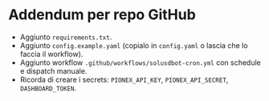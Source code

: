 # Addendum per repo GitHub
- Aggiunto `requirements.txt`.
- Aggiunto `config.example.yaml` (copialo in `config.yaml` o lascia che lo faccia il workflow).
- Aggiunto workflow `.github/workflows/solusdbot-cron.yml` con schedule e dispatch manuale.
- Ricorda di creare i secrets: `PIONEX_API_KEY`, `PIONEX_API_SECRET`, `DASHBOARD_TOKEN`.
